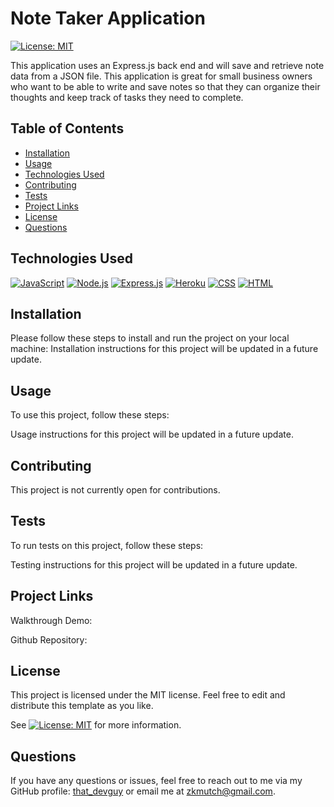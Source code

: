 # Note Taker Application
[![License: MIT](https://img.shields.io/badge/License-MIT-yellow.svg)](https://opensource.org/licenses/MIT)
  
This application uses an Express.js back end and will save and retrieve note data from a JSON file. This application is great for small business owners who want to be able to write and save notes so that they can organize their thoughts and keep track of tasks they need to complete.
  
  
## Table of Contents

- [Installation](#installation)
- [Usage](#usage)
- [Technologies Used](#technologies-used)
- [Contributing](#contributing)
- [Tests](#tests)
- [Project Links](#project-links)
- [License](#license)
- [Questions](#questions)

## Technologies Used

[![JavaScript](https://img.shields.io/badge/JavaScript-ES6+-yellow)](https://www.ecma-international.org/ecma-262/)
[![Node.js](https://img.shields.io/badge/Node.js-v14.15.5-green)](https://nodejs.org/)
[![Express.js](https://img.shields.io/badge/Express.js-v4.17.1-lightgrey)](https://expressjs.com/)
[![Heroku](https://img.shields.io/badge/Heroku-v20.10.6-purple)](https://www.heroku.com/)
[![CSS](https://img.shields.io/badge/CSS3-blue)](https://www.w3.org/TR/CSS/)
[![HTML](https://img.shields.io/badge/HTML5-orange)](https://html.spec.whatwg.org/)

## Installation

Please follow these steps to install and run the project on your local machine:
Installation instructions for this project will be updated in a future update.
  
## Usage
  
To use this project, follow these steps:

Usage instructions for this project will be updated in a future update.

## Contributing
This project is not currently open for contributions.

## Tests

To run tests on this project, follow these steps:

Testing instructions for this project will be updated in a future update.
  
## Project Links
  
Walkthrough Demo:

Github Repository:

## License

This project is licensed under the MIT license. Feel free to edit and distribute this template as you like.

See [![License: MIT](https://img.shields.io/badge/License-MIT-yellow.svg)](https://opensource.org/licenses/MIT) for more information.

## Questions

If you have any questions or issues, feel free to reach out to me via my GitHub profile: [that_devguy](https://github.com/that_devguy) or email me at zkmutch@gmail.com.
